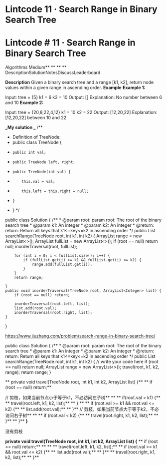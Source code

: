 # Lintcode 11 · Search Range in Binary Search Tree

# Lintcode **# 11 · Search Range in Binary Search Tree**
Algorithms
Medium**
**
**
**
DescriptionSolutionNotesDiscussLeaderboard

**Description**
Given a binary search tree and a range [k1, k2], return node values within a given range in ascending order.
**Example**
**Example 1:**

Input:
tree = {5}
k1 = 6
k2 = 10
Output:
[]
Explanation:
No number between 6 and 10
**Example 2:**

Input:
tree = {20,8,22,4,12}
k1 = 10
k2 = 22
Output:
[12,20,22]
Explanation:
[12,20,22] between 10 and 22

**_My solution _**
/**
 * Definition of TreeNode:
 * public class TreeNode {
 *     public int val;
 *     public TreeNode left, right;
 *     public TreeNode(int val) {
 *         this.val = val;
 *         this.left = this.right = null;
 *     }
 * }
 */

public class Solution {
    /**
     * @param root: param root: The root of the binary search tree
     * @param k1: An integer
     * @param k2: An integer
     * @return: return: Return all keys that k1<=key<=k2 in ascending order
     */
    public List<Integer> searchRange(TreeNode root, int k1, int k2) {
        ArrayList<Integer> range = new ArrayList<>();
        ArrayList<Integer> fullList = new ArrayList<>();
        if (root == null) return null;
        inorderTraversal(root, fullList);
        
        for (int i = 0; i < fullList.size(); i++) {
            if (fullList.get(i) >= k1 && fullList.get(i) <= k2) {
                range.add(fullList.get(i));
            }
        }
        return range;
        
    }
    public void inorderTraversal(TreeNode root, ArrayList<Integer> list) {
        if (root == null) return;

        inorderTraversal(root.left, list);
        list.add(root.val);
        inorderTraversal(root.right, list);
    }
}

https://www.jiuzhang.com/problem/search-range-in-binary-search-tree/ 

public class Solution {
    /**
     * @param root: param root: The root of the binary search tree
     * @param k1: An integer
     * @param k2: An integer
     * @return: return: Return all keys that k1<=key<=k2 in ascending order
     */
    public List<Integer> searchRange(TreeNode root, int k1, int k2) {
        // write your code here
        if (root == null) return null;
        ArrayList<Integer> range = new ArrayList<>();
        travel(root, k1, k2, range);
        return range;
    }

**    private void travel(TreeNode root, int k1, int k2, ArrayList<Integer> list) {**
**        if (root == null) return;**

// 剪枝，如果当前节点小于等于k1，不必访问左子树**
**
**        if(root.val > k1) {**
**            travel(root.left, k1, k2, list);**
**        } **
**        if (root.val >= k1 && root.val <= k2) {**
**            list.add(root.val);**
**        }**
// 剪枝，如果当前节点大于等于k2，不必访问右子树**
**
**        if (root.val < k2) {**
**            travel(root.right, k1, k2, list);**
**        }**
**    }**
**}**

没有剪枝

**private void travel(TreeNode root, int k1, int k2, ArrayList<Integer> list) {**
**        if (root == null) return;**
**
**
**        travel(root.left, k1, k2, list);**
**        if (root.val >= k1 && root.val <= k2) {**
**            list.add(root.val);**
**        }**
**        travel(root.right, k1, k2, list);**
**    }**

